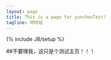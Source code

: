 ```yaml
---
layout: page
title: This is a page for yunchouTest!
tagline: 呵呵哒
---
```

{% include JB/setup %}

##不要理我，这只是个测试主页！！！


